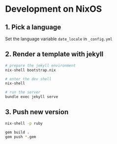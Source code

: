 # Development on NixOS

## 1. Pick a language

Set the language variable `date_locale` in `_config.yml`

## 2. Render a template with jekyll

```bash
# prepare the jekyll environment
nix-shell bootstrap.nix

# enter the dev shell
nix-shell

# run the server
bundle exec jekyll serve
```

## 3. Push new version

```bash
nix-shell -p ruby

gem build .
gem push *.gem
```